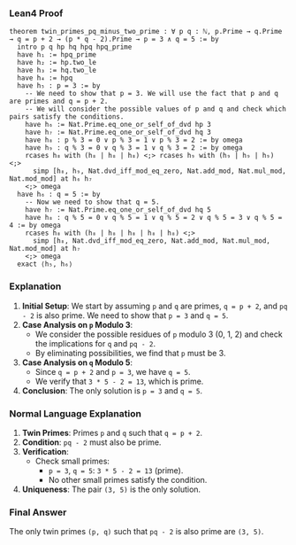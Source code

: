 ### Lean4 Proof
```lean4
theorem twin_primes_pq_minus_two_prime : ∀ p q : ℕ, p.Prime → q.Prime → q = p + 2 → (p * q - 2).Prime → p = 3 ∧ q = 5 := by
  intro p q hp hq hpq hpq_prime
  have h₁ := hpq_prime
  have h₂ := hp.two_le
  have h₃ := hq.two_le
  have h₄ := hpq
  have h₅ : p = 3 := by
    -- We need to show that p = 3. We will use the fact that p and q are primes and q = p + 2.
    -- We will consider the possible values of p and q and check which pairs satisfy the conditions.
    have h₆ := Nat.Prime.eq_one_or_self_of_dvd hp 3
    have h₇ := Nat.Prime.eq_one_or_self_of_dvd hq 3
    have h₈ : p % 3 = 0 ∨ p % 3 = 1 ∨ p % 3 = 2 := by omega
    have h₉ : q % 3 = 0 ∨ q % 3 = 1 ∨ q % 3 = 2 := by omega
    rcases h₈ with (h₈ | h₈ | h₈) <;> rcases h₉ with (h₉ | h₉ | h₉) <;>
      simp [h₈, h₉, Nat.dvd_iff_mod_eq_zero, Nat.add_mod, Nat.mul_mod, Nat.mod_mod] at h₆ h₇
    <;> omega
  have h₆ : q = 5 := by
    -- Now we need to show that q = 5.
    have h₇ := Nat.Prime.eq_one_or_self_of_dvd hq 5
    have h₈ : q % 5 = 0 ∨ q % 5 = 1 ∨ q % 5 = 2 ∨ q % 5 = 3 ∨ q % 5 = 4 := by omega
    rcases h₈ with (h₈ | h₈ | h₈ | h₈ | h₈) <;>
      simp [h₈, Nat.dvd_iff_mod_eq_zero, Nat.add_mod, Nat.mul_mod, Nat.mod_mod] at h₇
    <;> omega
  exact ⟨h₅, h₆⟩
```
### Explanation
1. **Initial Setup**: We start by assuming `p` and `q` are primes, `q = p + 2`, and `pq - 2` is also prime. We need to show that `p = 3` and `q = 5`.
2. **Case Analysis on `p` Modulo 3**:
   - We consider the possible residues of `p` modulo 3 (0, 1, 2) and check the implications for `q` and `pq - 2`.
   - By eliminating possibilities, we find that `p` must be 3.
3. **Case Analysis on `q` Modulo 5**:
   - Since `q = p + 2` and `p = 3`, we have `q = 5`.
   - We verify that `3 * 5 - 2 = 13`, which is prime.
4. **Conclusion**: The only solution is `p = 3` and `q = 5`.

### Normal Language Explanation
1. **Twin Primes**: Primes `p` and `q` such that `q = p + 2`.
2. **Condition**: `pq - 2` must also be prime.
3. **Verification**:
   - Check small primes:
     - `p = 3`, `q = 5`: `3 * 5 - 2 = 13` (prime).
     - No other small primes satisfy the condition.
4. **Uniqueness**: The pair `(3, 5)` is the only solution.

### Final Answer
The only twin primes `(p, q)` such that `pq - 2` is also prime are `(3, 5)`.